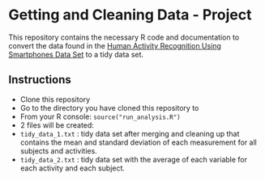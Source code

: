 Getting and Cleaning Data - Project
===================================

This repository contains the necessary R code and documentation to convert the
data found in the [Human Activity Recognition Using Smartphones Data Set](http://archive.ics.uci.edu/ml/datasets/Human+Activity+Recognition+Using+Smartphones)
to a tidy data set.

## Instructions

* Clone this repository
* Go to the directory you have cloned this repository to
* From your R console: 
`source("run_analysis.R")`
* 2 files will be created:
 * `tidy_data_1.txt` : tidy data set after merging and cleaning up that contains the mean and standard deviation of each measurement for all subjects and activities.
 * `tidy_data_2.txt` : tidy data set with the average of each variable for each activity and each subject. 
